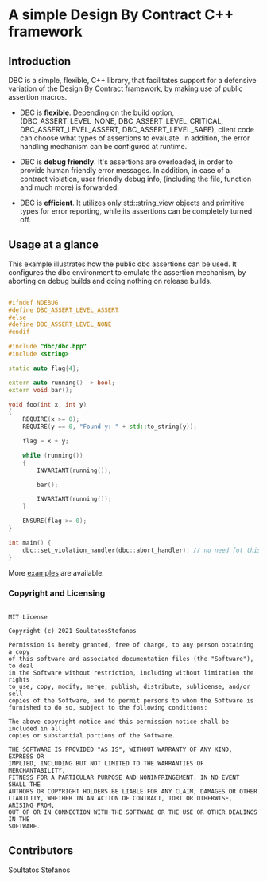 # A simple Design By Contract C++ framework


## Introduction

DBC is a simple, flexible, C++ library, that facilitates support for a defensive variation of the
Design By Contract framework, by making use of public assertion macros.

* DBC is **flexible**. Depending on the build option, (DBC_ASSERT_LEVEL_NONE, 
DBC_ASSERT_LEVEL_CRITICAL, DBC_ASSERT_LEVEL_ASSERT, DBC_ASSERT_LEVEL_SAFE), client code can choose
what types of assertions to evaluate. In addition, the error handling mechanism can be configured
at runtime.

* DBC is **debug friendly**. It's assertions are overloaded, in order to provide
human friendly error messages. In addition, in case of a contract violation,
user friendly debug info, (including the file, function and much more) is
forwarded.

* DBC is **efficient**. It utilizes only std::string_view objects and primitive 
types for error reporting, while its assertions can be completely turned off.


## Usage at a glance

This example illustrates how the public dbc assertions can be used. It 
configures the dbc environment to emulate the assertion mechanism, by aborting
on debug builds and doing nothing on release builds.

~~~~~~~~~~cpp

#ifndef NDEBUG
#define DBC_ASSERT_LEVEL_ASSERT
#else
#define DBC_ASSERT_LEVEL_NONE
#endif

#include "dbc/dbc.hpp"
#include <string>

static auto flag{4};

extern auto running() -> bool;
extern void bar();

void foo(int x, int y)
{
    REQUIRE(x >= 0);
    REQUIRE(y == 0, "Found y: " + std::to_string(y));

    flag = x + y;

    while (running())
    {
        INVARIANT(running());

        bar();

        INVARIANT(running());
    }

    ENSURE(flag >= 0);
}

int main() {
    dbc::set_violation_handler(dbc::abort_handler); // no need fot this line, as the default handler is the dbc::abort_handler.
}

~~~~~~~~~~

More [examples](https://github.com/SoultatosStefanos/dbc/tree/master/examples) 
are available.


### Copyright and Licensing

```

MIT License

Copyright (c) 2021 SoultatosStefanos

Permission is hereby granted, free of charge, to any person obtaining a copy
of this software and associated documentation files (the "Software"), to deal
in the Software without restriction, including without limitation the rights
to use, copy, modify, merge, publish, distribute, sublicense, and/or sell
copies of the Software, and to permit persons to whom the Software is
furnished to do so, subject to the following conditions:

The above copyright notice and this permission notice shall be included in all
copies or substantial portions of the Software.

THE SOFTWARE IS PROVIDED "AS IS", WITHOUT WARRANTY OF ANY KIND, EXPRESS OR
IMPLIED, INCLUDING BUT NOT LIMITED TO THE WARRANTIES OF MERCHANTABILITY,
FITNESS FOR A PARTICULAR PURPOSE AND NONINFRINGEMENT. IN NO EVENT SHALL THE
AUTHORS OR COPYRIGHT HOLDERS BE LIABLE FOR ANY CLAIM, DAMAGES OR OTHER
LIABILITY, WHETHER IN AN ACTION OF CONTRACT, TORT OR OTHERWISE, ARISING FROM,
OUT OF OR IN CONNECTION WITH THE SOFTWARE OR THE USE OR OTHER DEALINGS IN THE
SOFTWARE.

```

## Contributors

Soultatos Stefanos
